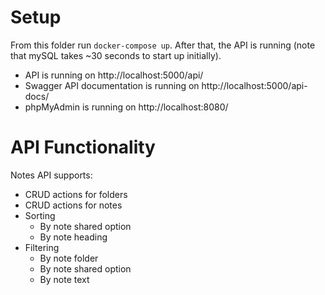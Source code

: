 # Setup

From this folder run `docker-compose up`. After that, the API is running (note that mySQL takes ~30 seconds to start up initially).

- API is running on http://localhost:5000/api/
- Swagger API documentation is running on http://localhost:5000/api-docs/
- phpMyAdmin is running on http://localhost:8080/

# API Functionality

Notes API supports:

- CRUD actions for folders
- CRUD actions for notes
- Sorting
  - By note shared option
  - By note heading
- Filtering
  - By note folder
  - By note shared option
  - By note text
